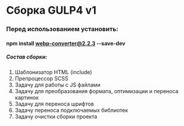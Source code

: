# Сборка GULP4 v1

### Перед использованием установить:

#### npm install webp-converter@2.2.3 --save-dev

##### Состав сборки:

1. Шаблонизатор HTML (include)
2. Препроцессор SCSS
4. Задачу для работы с JS файлами
5. Задачу для преобразования формата, оптимизации и переноса картинок
6. Задачу для переноса шрифтов
7. Задачу переноса подключаемых библиотек
8. Задачу очистки сборки проекта